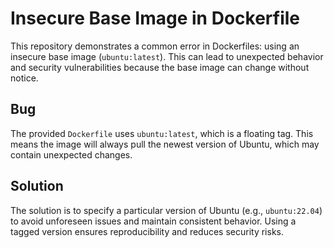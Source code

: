 # Insecure Base Image in Dockerfile

This repository demonstrates a common error in Dockerfiles: using an insecure base image (`ubuntu:latest`). This can lead to unexpected behavior and security vulnerabilities because the base image can change without notice.

## Bug

The provided `Dockerfile` uses `ubuntu:latest`, which is a floating tag. This means the image will always pull the newest version of Ubuntu, which may contain unexpected changes. 

## Solution

The solution is to specify a particular version of Ubuntu (e.g., `ubuntu:22.04`) to avoid unforeseen issues and maintain consistent behavior. Using a tagged version ensures reproducibility and reduces security risks.
